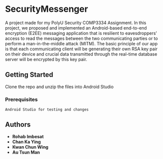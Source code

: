 # SecurityMessenger
A project made for my PolyU Security COMP3334 Assignment.
In this project, we proposed and implemented an Android-based end-to-end encryption (E2EE) messaging application that is resilient to eavesdroppers’ access to read the messages between the two communicating parties or to perform a man-in-the-middle attack (MITM). The basic principle of our app is that each communicating client will be generating their own RSA key pair on their device and crucial data transmitted through the real-time database server will be encrypted by this key pair.

## Getting Started

Clone the repo and unzip the files into Android Studio

### Prerequisites


```
Android Studio for testing and changes
```


## Authors

* **Rohab Imbesat** 
* **Chan Ka Ying**
* **Kwan Chun Wing**
* **Au Tsun Man**


